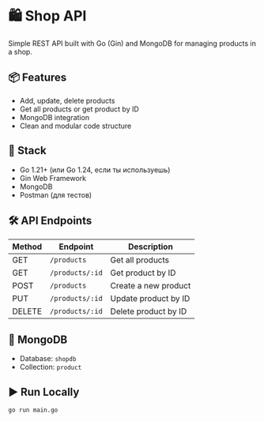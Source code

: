 # 🛍️ Shop API

Simple REST API built with Go (Gin) and MongoDB for managing products in a shop.

## 📦 Features

- Add, update, delete products
- Get all products or get product by ID
- MongoDB integration
- Clean and modular code structure

## 🧰 Stack

- Go 1.21+ (или Go 1.24, если ты используешь)
- Gin Web Framework
- MongoDB
- Postman (для тестов)

## 🛠️ API Endpoints

| Method | Endpoint        | Description            |
|--------|------------------|------------------------|
| GET    | `/products`      | Get all products       |
| GET    | `/products/:id`  | Get product by ID      |
| POST   | `/products`      | Create a new product   |
| PUT    | `/products/:id`  | Update product by ID   |
| DELETE | `/products/:id`  | Delete product by ID   |

## 📂 MongoDB

- Database: `shopdb`
- Collection: `product`

## ▶️ Run Locally

```bash
go run main.go
